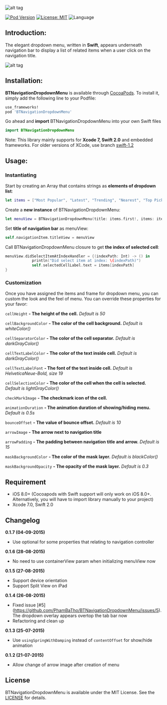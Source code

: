 ![alt tag](https://github.com/PhamBaTho/BTNavigationDropdownMenu/blob/master/Assets/BTNavigationDropdownLogo.png)

[![Pod Version](https://img.shields.io/cocoapods/v/BTNavigationDropdownMenu.svg?style=flat)](http://cocoadocs.org/docsets/BTNavigationDropdownMenu/)
[![License: MIT](https://img.shields.io/badge/license-MIT-blue.svg?style=flat)](https://github.com/PhamBaTho/BTNavigationDropdownMenu/blob/master/LICENSE)
![Language](https://img.shields.io/badge/language-Swift-brightgreen.svg?style=flat)
<!--[![Build Status](https://travis-ci.org/PhamBaTho/BTNavigationDropdownMenu.svg?branch=master)](https://travis-ci.org/PhamBaTho/BTNavigationDropdownMenu)-->

## Introduction:
The elegant dropdown menu, written in **Swift**, appears underneath navigation bar to display a list of related items when a user click on the navigation title.

![alt tag](https://github.com/PhamBaTho/BTNavigationDropdownMenu/blob/master/Assets/Demo.gif)

## Installation:
**BTNavigationDropdownMenu** is available through [CocoaPods](http://cocoapods.org). To install
it, simply add the following line to your Podfile:

```ruby
use_frameworks!
pod 'BTNavigationDropdownMenu'
```
Go ahead and **import** BTNavigationDropdownMenu into your own Swift files 
```swift
import BTNavigationDropdownMenu
```
Note: This library mainly supports for **Xcode 7, Swift 2.0** and embedded frameworks. For older versions of XCode, use branch [swift-1.2](https://github.com/PhamBaTho/BTNavigationDropdownMenu/tree/swift-1.2)

## Usage:
### Instantiating
Start by creating an Array that contains strings as **elements of dropdown list**:
```swift
let items = ["Most Popular", "Latest", "Trending", "Nearest", "Top Picks"]
```
Create a **new instance** of BTNavigationDropdownMenu:
```swift
let menuView = BTNavigationDropdownMenu(title: items.first!, items: items)
```
Set **title of navigation bar** as menuView:
```swift
self.navigationItem.titleView = menuView
```
Call BTNavigationDropdownMenu closure to get **the index of selected cell**:
```swift
menuView.didSelectItemAtIndexHandler = {(indexPath: Int) -> () in
            println("Did select item at index: \(indexPath)")
            self.selectedCellLabel.text = items[indexPath]
}
```

### Customization
Once you have assigned the items and frame for dropdown menu, you can custom the look and the feel of menu. You can override these properties for your favor:

`cellHeight` **- The height of the cell.** *Default is 50*

`cellBackgroundColor` **- The color of the cell background.** *Default is whiteColor()*

`cellSeparatorColor` **- The color of the cell separator.** *Default is darkGrayColor()*

`cellTextLabelColor` **- The color of the text inside cell.** *Default is darkGrayColor()*

`cellTextLabelFont` **- The font of the text inside cell.** *Default is HelveticaNeue-Bold, size 19*

`cellSelectionColor`  **- The color of the cell when the cell is selected.** *Default is lightGrayColor()*

`checkMarkImage`  **- The checkmark icon of the cell.**

`animationDuration`  **- The animation duration of showing/hiding menu.** *Default is 0.5s*

`bounceOffset`  **- The value of bounce offset.** *Default is 10*

`arrowImage`  **- The arrow next to navigation title**

`arrowPadding`  **- The padding between navigation title and arrow.** *Default is 15*

`maskBackgroundColor`  **- The color of the mask layer.** *Default is blackColor()*

`maskBackgroundOpacity`  **- The opacity of the mask layer.** *Default is 0.3*

## Requirement
- iOS 8.0+ (Cocoapods with Swift support will only work on iOS 8.0+. Alternatively, you will have to import library manually to your project)
- Xcode 7.0, Swift 2.0

## Changelog
**0.1.7 (04-09-2015)**
- Use optional for some properties that relating to navigation controller

**0.1.6 (28-08-2015)**
- No need to use containerView param when initializing menuView now

**0.1.5 (27-08-2015)**
- Support device orientation
- Support Split View on iPad

**0.1.4 (26-08-2015)**
- Fixed issue [#5] (https://github.com/PhamBaTho/BTNavigationDropdownMenu/issues/5). The dropdown overlay appears overtop the tab bar now
- Refactoring and clean up

**0.1.3 (25-07-2015)**
- Use `usingSpringWithDamping` instead of `contentOffset` for show/hide animation

**0.1.2 (21-07-2015)**
- Allow change of arrow image after creation of menu

## License
BTNavigationDropdownMenu is available under the MIT License. See the [LICENSE](https://github.com/PhamBaTho/BTNavigationDropdownMenu/blob/master/LICENSE) for details.
